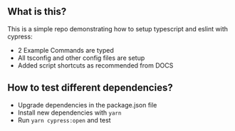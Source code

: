 ## What is this?
This is a simple repo demonstrating how to setup typescript and eslint with cypress:
 - 2 Example Commands are typed
 - All tsconfig and other config files are setup
 - Added script shortcuts as recommended from DOCS

## How to test different dependencies?
 - Upgrade dependencies in the package.json file 
 - Install new dependencies with `yarn`
 - Run `yarn cypress:open` and test

